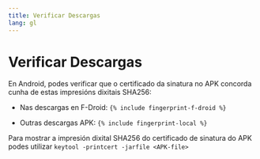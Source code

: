 ```yaml
---
title: Verificar Descargas
lang: gl
---
```


# Verificar Descargas

En Android, podes verificar que o certificado da sinatura no APK concorda cunha de estas impresións dixitais SHA256:

* Nas descargas en F-Droid: 
 `{% include fingerprint-f-droid %}`

* Outras descargas APK: 
 `{% include fingerprint-local %}`

Para mostrar a impresión dixital SHA256 do certificado de sinatura do APK podes utilizar 
`keytool -printcert -jarfile <APK-file>`


